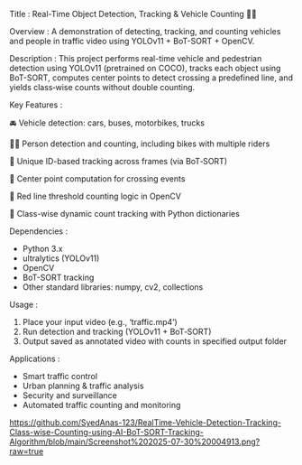 Title :
Real-Time Object Detection, Tracking & Vehicle Counting 🎥🚗

Overview :
A demonstration of detecting, tracking, and counting vehicles and people in traffic video using YOLOv11 + BoT-SORT + OpenCV.

Description :
This project performs real-time vehicle and pedestrian detection using YOLOv11 (pretrained on COCO), tracks each object using BoT-SORT, computes center points to detect crossing a predefined line, and yields class‑wise counts without double counting.

Key Features :

🚘 Vehicle detection: cars, buses, motorbikes, trucks

🧍‍♂‍ Person detection and counting, including bikes with multiple riders

🎯 Unique ID-based tracking across frames (via BoT‑SORT)

📍 Center point computation for crossing events

🔴 Red line threshold counting logic in OpenCV

🧮 Class-wise dynamic count tracking with Python dictionaries


Dependencies :
- Python 3.x  
- ultralytics (YOLOv11)  
- OpenCV  
- BoT-SORT tracking  
- Other standard libraries: numpy, cv2, collections


Usage :
1. Place your input video (e.g.,  ‘traffic.mp4’)
2. Run detection and tracking (YOLOv11 + BoT‑SORT)
3. Output saved as annotated video with counts in specified output folder


Applications :
- Smart traffic control  
- Urban planning & traffic analysis  
- Security and surveillance  
- Automated traffic counting and monitoring


https://github.com/SyedAnas-123/RealTime-Vehicle-Detection-Tracking-Class-wise-Counting-using-AI-BoT-SORT-Tracking-Algorithm/blob/main/Screenshot%202025-07-30%20004913.png?raw=true
